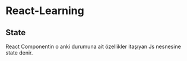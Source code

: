 # React-Learning

## State
React Componentin o anki durumuna ait özellikler itaşıyan Js nesnesine state denir.